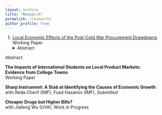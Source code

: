 ```yaml
---
layout: archive
title: "Research"
permalink: /research/
author_profile: true
---
```



1. [Local Economic Effects of the Post-Cold War Procurement Drawdowns](../files/paper1.pdf)
Working Paper
   <details><summary>Abstract</summary>   
  Abstract
   </details>


**The Impacts of International Students on Local Product Markets: Evidence from College Towns** <br/>
Working Paper <br/>

**Sharp Instrument: A Stab at Identifying the Causes of Economic Growth**<br/>
with Reda Cherif (IMF), Fuad Hasanov (IMF), *Submitted*

**Cheaper Drugs but Higher Bills?** <br/>
with Jiafeng Wu (UVA), Work in Progress

